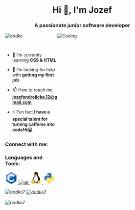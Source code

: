 <h1 align="center">Hi 👋, I'm Jozef</h1>
<h3 align="center">A passionate junior software developer</h3>
<img align="right" alt="Coding" width="333" height="500" src="https://cdn.wallpapersafari.com/2/68/zCRSn1.gif"

<p align="left"> <img src="https://komarev.com/ghpvc/?username=dodko&label=Profile%20views&color=0e75b6&style=flat" alt="dodko" /> </p>

<p align="left"> <a href="https://twitter.com/" target="blank"><img src="https://img.shields.io/twitter/follow/?logo=twitter&style=for-the-badge" alt="" /></a> </p>

- 🌱 I’m currently learning **CSS & HTML**

- 🤝 I’m looking for help with **getting my first job**

- 📫 How to reach me **jozefondrejicka.12@gmail.com**

- ⚡ Fun fact **I have a special talent for turning caffeine into code!☕️💻**

<h3 align="left">Connect with me:</h3>
<p align="left">
</p>

<h3 align="left">Languages and Tools:</h3>
<p align="left"> <a href="https://www.cprogramming.com/" target="_blank" rel="noreferrer"> <img src="https://raw.githubusercontent.com/devicons/devicon/master/icons/c/c-original.svg" alt="c" width="40" height="40"/> </a> <a href="https://git-scm.com/" target="_blank" rel="noreferrer"> <img src="https://www.vectorlogo.zone/logos/git-scm/git-scm-icon.svg" alt="git" width="40" height="40"/> </a> <a href="https://www.linux.org/" target="_blank" rel="noreferrer"> <img src="https://raw.githubusercontent.com/devicons/devicon/master/icons/linux/linux-original.svg" alt="linux" width="40" height="40"/> </a> <a href="https://www.python.org" target="_blank" rel="noreferrer"> <img src="https://raw.githubusercontent.com/devicons/devicon/master/icons/python/python-original.svg" alt="python" width="40" height="40"/> </a> </p>

<p><img align="left" src="https://github-readme-stats.vercel.app/api/top-langs?username=dodko7&show_icons=true&locale=en&layout=compact" alt="dodko7" /></p>

<p>&nbsp;<img align="center" src="https://github-readme-stats.vercel.app/api?username=dodko7&show_icons=true&locale=en" alt="dodko7" /></p>

<p><img align="center" src="https://github-readme-streak-stats.herokuapp.com/?user=dodko7&" alt="dodko7" /></p>
